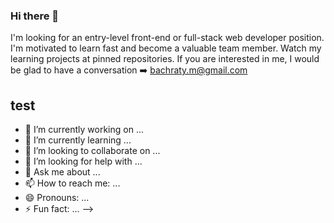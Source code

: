 ### Hi there 👋

I'm looking for an entry-level front-end or full-stack web developer position. I'm motivated to learn fast and become a valuable team member.
Watch my learning projects at pinned repositories.
If you are interested in me, I would be glad to have a conversation :arrow_right: bachraty.m@gmail.com
## test


- 🔭 I’m currently working on ...
- 🌱 I’m currently learning ...
- 👯 I’m looking to collaborate on ...
- 🤔 I’m looking for help with ...
- 💬 Ask me about ...
- 📫 How to reach me: ...
- 😄 Pronouns: ...
- ⚡ Fun fact: ...
-->
